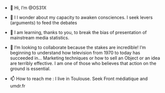 - 👋 Hi, I’m @OS31X
- 👀 I I wonder about my capacity to awaken consciences. I seek levers (arguments) to feed the debates
- 🌱 I am learning, thanks to you, to break the bias of presentation of mainstream media statistics.

- 💞️  I’m looking to collaborate because the stakes are incredible! I’m beginning to understand how television from 1970 to today has succeeded in...
      Marketing techniques or how to sell an Object or an idea are terribly effective.
      I am one of those who believes that action on the ground is essential. 
      
- 📫 How to reach me : I live in Toulouse. Seek Front médiatique and umdr.fr

<!---
OS31X/OS31X is a ✨ special ✨ repository because its `README.md` (this file) appears on your GitHub profile.
You can click the Preview link to take a look at your changes.
--->
